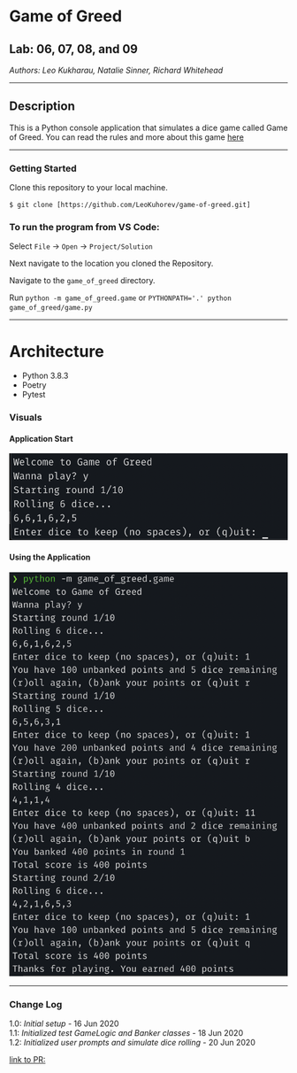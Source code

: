 # Game of Greed

## Lab: 06, 07, 08, and 09

_Authors: Leo Kukharau, Natalie Sinner, Richard Whitehead_

---

## Description

This is a Python console application that simulates a dice game called Game of Greed. You can read the rules and more about this game [here](https://en.wikipedia.org/wiki/Dice_10000)

---

### Getting Started

Clone this repository to your local machine.

```
$ git clone [https://github.com/LeoKuhorev/game-of-greed.git]
```

### To run the program from VS Code:

Select `File` -> `Open` -> `Project/Solution`

Next navigate to the location you cloned the Repository.

Navigate to the `game_of_greed` directory.

Run `python -m game_of_greed.game` or `PYTHONPATH='.' python game_of_greed/game.py`

---

# Architecture

- Python 3.8.3
- Poetry
- Pytest

### Visuals

#### Application Start

![Game of Greed lab 2](assests/start.png)

#### Using the Application

![Image 1](assests/playing_game.png)

---

### Change Log

1.0: _Initial setup_ - 16 Jun 2020  
1.1: _Initialized test GameLogic and Banker classes_ - 18 Jun 2020  
1.2: _Initialized user prompts and simulate dice rolling_ - 20 Jun 2020

[link to PR:](https://github.com/LeoKuhorev/game-of-greed/pull/16)
